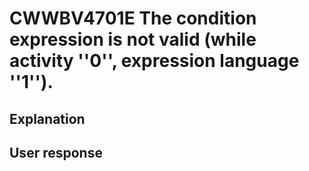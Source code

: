 # CWWBV4701E The condition expression is not valid (while activity ''0'', expression language ''1'').

## Explanation

## User response